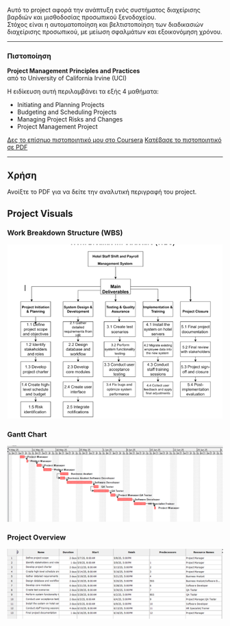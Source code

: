 Αυτό το project αφορά την ανάπτυξη ενός συστήματος διαχείρισης βαρδιών και μισθοδοσίας προσωπικού ξενοδοχείου.  
Στόχος είναι η αυτοματοποίηση και βελτιστοποίηση των διαδικασιών διαχείρισης προσωπικού, με μείωση σφαλμάτων και εξοικονόμηση χρόνου.

---

### Πιστοποίηση

**Project Management Principles and Practices**  
από το University of California Irvine (UCI)

Η ειδίκευση αυτή περιλαμβάνει τα εξής 4 μαθήματα:

- Initiating and Planning Projects  
- Budgeting and Scheduling Projects  
- Managing Project Risks and Changes  
- Project Management Project

[Δες το επίσημο πιστοποιητικό μου στο Coursera](https://coursera.org/share/fd2d05339dc6f43fb27d33ae8e0cf200)
[Κατέβασε το πιστοποιητικό σε PDF](./Project_Management_Certification.pdf)


---


## Χρήση

Ανοίξτε το PDF για να δείτε την αναλυτική περιγραφή του project.


## Project Visuals

### Work Breakdown Structure (WBS)
<img src="./WBS.png" alt="WBS" width="600"/>

### Gantt Chart
<img src="./gantt%20chart.png" alt="Gantt Chart" width="600"/>

### Project Overview
<img src="./project-overview.png" alt="Project Overview" width="600"/>




